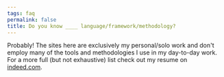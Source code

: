 ```yaml
---
tags: faq
permalink: false
title: Do you know ____ language/framework/methodology?
---
```


Probably!
The sites here are exclusively my personal/solo work and don't employ many of the tools and methodologies I use in my day-to-day work.
For a more full (but not exhaustive) list check out my resume on [indeed.com](https://profile.indeed.com/p/zachk-sqxy619).
